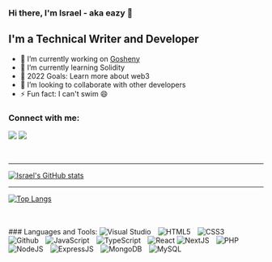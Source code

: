 ### Hi there, I'm Israel - aka eazy 👋

<!--
**pseudoeazy/pseudoeazy** is a ✨ _special_ ✨ repository because its `README.md` (this file) appears on your GitHub profile.
Here are some ideas to get you started:
-->

## I'm a Technical Writer and Developer

- 🔭 I’m currently working on [Gosheny](https://gosheny-frontend.vercel.app)
- 🌱 I’m currently learning Solidity
- 🥅 2022 Goals: Learn more about web3
- 👯 I’m looking to collaborate with other developers
- ⚡ Fun fact: I can't swim 😄
<!--
- 😻 Check out the NFT collection I created: [CodeCats](https://opensea.io/collection/codecats?search[sortAscending]=true&search[sortBy]=PRICE&search[toggles][0]=BUY_NOW)
  -->

### Connect with me:

<a href="https://twitter.com/pseudoeazy"><img src="https://img.shields.io/badge/Twitter-1DA1F2?style=for-the-badge&logo=twitter&logoColor=white" /></a>
<a href="https://medium.com/@pseudoeazy"><img src="https://img.shields.io/badge/Medium-12100E?style=for-the-badge&logo=medium&logoColor=white" /></a>

<br />

---

[![Israel's GitHub stats](https://github-readme-stats.vercel.app/api?username=pseudoeazy)](https://github.com/pseudoeazy/github-readme-stats)

---

[![Top Langs](https://github-readme-stats.vercel.app/api/top-langs/?username=pseudoeazy)](https://github.com/pseudoeazy/github-readme-stats)

<br />
<br />
### Languages and Tools:

<img  style="display:inline-block;margin-right:10px;"  alt="Visual Studio"  src="https://img.shields.io/badge/Visual_Studio-5C2D91?style=for-the-badge&logo=visual%20studio&logoColor=white" />
<img  style="display:inline-block;margin-right:10px;"  alt="HTML5"  src="https://img.shields.io/badge/HTML5-E34F26?style=for-the-badge&logo=html5&logoColor=white" />
<img  style="display:inline-block;margin-right:10px;"  alt="CSS3"  src="https://img.shields.io/badge/CSS3-1572B6?style=for-the-badge&logo=css3&logoColor=white" />
<img  style="display:inline-block;margin-right:10px;"  alt="Github"  src="https://img.shields.io/badge/GitHub-100000?style=for-the-badge&logo=github&logoColor=white" />
<img  style="display:inline-block;margin-right:10px;"  alt="JavaScript"  src="https://img.shields.io/badge/JavaScript-323330?style=for-the-badge&logo=javascript&logoColor=F7DF1E" />
<img  style="display:inline-block;margin-right:10px;"  alt="TypeScript"  src="https://img.shields.io/badge/TypeScript-007ACC?style=for-the-badge&logo=typescript&logoColor=white" />

<img  alt="React"  src="https://img.shields.io/badge/React-20232A?style=for-the-badge&logo=react&logoColor=61DAFB" />
<img  style="display:inline-block;margin-right:10px;"  alt="NextJS"  src="https://img.shields.io/badge/next.js-000000?style=for-the-badge&logo=nextdotjs&logoColor=white" />
<img  style="display:inline-block;margin-right:10px;"  alt="PHP"  src="https://img.shields.io/badge/PHP-777BB4?style=for-the-badge&logo=php&logoColor=white" />
<img  style="display:inline-block;margin-right:10px;"  alt="NodeJS"  src="https://img.shields.io/badge/Node.js-339933?style=for-the-badge&logo=nodedotjs&logoColor=white" />
<img  style="display:inline-block;margin-right:10px;"  alt="ExpressJS"  src="https://img.shields.io/badge/Express.js-000000?style=for-the-badge&logo=express&logoColor=white" />

<img  style="display:inline-block;margin-right:10px;"  alt="MongoDB"  src="https://img.shields.io/badge/MongoDB-4EA94B?style=for-the-badge&logo=mongodb&logoColor=white" />
<img  style="display:inline-block;margin-right:10px;"  alt="MySQL"  src="https://img.shields.io/badge/MySQL-005C84?style=for-the-badge&logo=mysql&logoColor=white" />
